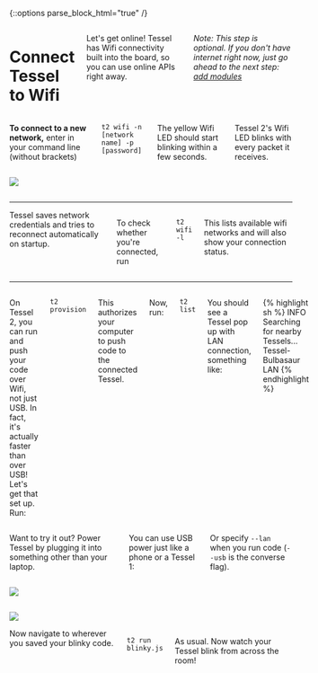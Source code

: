 {::options parse_block_html="true" /}

<div class="row">
<div class="large-12 columns">

# Connect Tessel to Wifi

Let's get online! Tessel has Wifi connectivity built into the board, so you can use online APIs right away.

*Note: This step is optional. If you don't have internet right now, just go ahead to the next step: [add modules](modules.html)*

</div></div>
<div class="row">
<div class="large-6 columns">

**To connect to a new network,** enter in your command line (without brackets)

`t2 wifi -n [network name] -p [password]`

The yellow Wifi LED should start blinking within a few seconds.

Tessel 2's Wifi LED blinks with every packet it receives.

</div>
<div class="large-6 columns">

![](http://i.imgur.com/91pkDCQ.gif)

</div>
</div>

<hr>

<div class="row">
<div class="large-12 columns">
Tessel saves network credentials and tries to reconnect automatically on startup.

To check whether you're connected, run

`t2 wifi -l`

This lists available wifi networks and will also show your connection status.

</div>
</div>

<hr>

<div class="row">
<div class="large-12 columns">

On Tessel 2, you can run and push your code over Wifi, not just USB. In fact, it's actually faster than over USB! Let's get that set up. Run:

`t2 provision`

This authorizes your computer to push code to the connected Tessel.

Now, run:

`t2 list`

You should see a Tessel pop up with LAN connection, something like:

{% highlight sh %}
INFO Searching for nearby Tessels...
	Tessel-Bulbasaur	LAN
{% endhighlight %}

</div>
</div>

<div class="row">
<div class="large-4 columns">

Want to try it out? Power Tessel by plugging it into something other than your laptop.

You can use USB power just like a phone or a Tessel 1:

Or specify `--lan` when you run code (`--usb` is the converse flag).

</div>
<div class="large-4 columns">

![](https://s3.amazonaws.com/technicalmachine-assets/doc+pictures/tessel-battery.jpg)

</div>
<div class="large-4 columns">

![](https://s3.amazonaws.com/technicalmachine-assets/doc+pictures/tessel-plug.jpg)

</div>
</div>
<div class="row">
<div class="large-12 columns">
Now navigate to wherever you saved your blinky code.

`t2 run blinky.js`

As usual. Now watch your Tessel blink from across the room!
</div>
</div>
